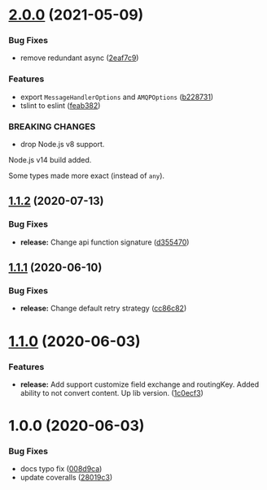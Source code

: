 # [2.0.0](https://github.com/TinkoffCreditSystems/mbclient/compare/v1.1.2...v2.0.0) (2021-05-09)


### Bug Fixes

* remove redundant async ([2eaf7c9](https://github.com/TinkoffCreditSystems/mbclient/commit/2eaf7c904305fae047a4fdf898ce8f6239824057))


### Features

* export `MessageHandlerOptions` and `AMQPOptions` ([b228731](https://github.com/TinkoffCreditSystems/mbclient/commit/b22873165751f847d6cc7bfa0b84b015ca2540fb))
* tslint to eslint ([feab382](https://github.com/TinkoffCreditSystems/mbclient/commit/feab3823e03d7b20fe930e270d9fc2a3bd3478f2))


### BREAKING CHANGES

* drop Node.js v8 support.

Node.js v14 build added.

Some types made more exact (instead of `any`).

## [1.1.2](https://github.com/TinkoffCreditSystems/mbclient/compare/v1.1.1...v1.1.2) (2020-07-13)


### Bug Fixes

* **release:** Change api function signature ([d355470](https://github.com/TinkoffCreditSystems/mbclient/commit/d355470cd93c240b2b7ae45c6b6040cf03b8d757))

## [1.1.1](https://github.com/TinkoffCreditSystems/mbclient/compare/v1.1.0...v1.1.1) (2020-06-10)


### Bug Fixes

* **release:** Change default retry strategy ([cc86c82](https://github.com/TinkoffCreditSystems/mbclient/commit/cc86c82bda0ce48d1bfb5481ed1f2ccffa20eb30))

# [1.1.0](https://github.com/TinkoffCreditSystems/mbclient/compare/v1.0.0...v1.1.0) (2020-06-03)


### Features

* **release:** Add support customize field exchange and routingKey. Added ability to not convert content. Up lib version. ([1c0ecf3](https://github.com/TinkoffCreditSystems/mbclient/commit/1c0ecf3fb43d4ed2eff645b18a608c14c2de7df0))

# 1.0.0 (2020-06-03)


### Bug Fixes

* docs typo fix ([008d9ca](https://github.com/TinkoffCreditSystems/mbclient/commit/008d9caba869936835ef09ec6f265cf6b9abfc39))
* update coveralls ([28019c3](https://github.com/TinkoffCreditSystems/mbclient/commit/28019c3721d0f668018f535b106fff42624cf342))
